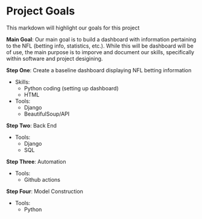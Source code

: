 # Project Goals

This markdown will highlight our goals for this project

__Main Goal__: Our main goal is to build a dashboard with information pertaining to the NFL (betting info, statistics, etc.). While this will be dashboard will be of use, the main purpose is to imporve and document our skills, specifically within software and project desigining.


__Step One__: Create a baseline dashboard displaying NFL betting information
* Skills:
    * Python coding (setting up dashboard)
    * HTML 
* Tools:
    * Django
    * BeautifulSoup/API 


__Step Two__: Back End
* Tools:
    * Django
    * SQL

__Step Three__: Automation
* Tools:
    * Github actions


__Step Four__: Model Construction
* Tools:
    * Python